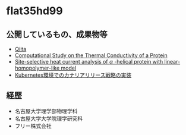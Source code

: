 # flat35hd99

<!-- ページが長いならば、目次を追加することを検討する -->

## 公開しているもの、成果物等

- [Qiita](https://qiita.com/flat35hd99)
- [Computational Study on the Thermal Conductivity of a Protein](https://doi.org/10.1021/acs.jpcb.2c00958)
- [Site-selective heat current analysis of <i>α</i> -helical protein with linear-homopolymer-like model](https://doi.org/10.1063/5.0149362)
- [Kubernetes環境でのカナリアリリース戦略の実装](https://techblog.yahoo.co.jp/entry/2022121230379883/)

## 経歴

- 名古屋大学理学部物理学科
- 名古屋大学大学院理学研究科
- フリー株式会社
